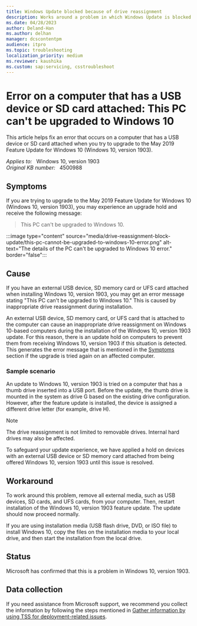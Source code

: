 ```yaml
---
title: Windows Update blocked because of drive reassignment
description: Works around a problem in which Windows Update is blocked for Windows 10 customers because of a drive reassignment that is caused by an attached device.
ms.date: 04/28/2023
author: Deland-Han
ms.author: delhan
manager: dcscontentpm
audience: itpro
ms.topic: troubleshooting
localization_priority: medium
ms.reviewer: kaushika
ms.custom: sap:servicing, csstroubleshoot
---
```

# Error on a computer that has a USB device or SD card attached: This PC can't be upgraded to Windows 10

This article helps fix an error that occurs on a computer that has a USB device or SD card attached when you try to upgrade to the May 2019 Feature Update for Windows 10 (Windows 10, version 1903).

_Applies to:_ &nbsp; Windows 10, version 1903  
_Original KB number:_ &nbsp; 4500988

## Symptoms

If you are trying to upgrade to the May 2019 Feature Update for Windows 10 (Windows 10, version 1903), you may experience an upgrade hold and receive the following message:

> This PC can't be upgraded to Windows 10.

:::image type="content" source="media/drive-reassignment-block-update/this-pc-cannot-be-upgraded-to-windows-10-error.png" alt-text="The details of the PC can't be upgraded to Windows 10 error." border="false":::

## Cause

If you have an external USB device, SD memory card or UFS card attached when installing Windows 10, version 1903, you may get an error message stating "This PC can't be upgraded to Windows 10." This is caused by inappropriate drive reassignment during installation.

An external USB device, SD memory card, or UFS card that is attached to the computer can cause an inappropriate drive reassignment on Windows 10-based computers during the installation of the Windows 10, version 1903 update. For this reason, there is an update hold on computers to prevent them from receiving Windows 10, version 1903 if this situation is detected. This generates the error message that is mentioned in the [Symptoms](#symptoms) section if the upgrade is tried again on an affected computer.

### Sample scenario

An update to Windows 10, version 1903 is tried on a computer that has a thumb drive inserted into a USB port. Before the update, the thumb drive is mounted in the system as drive G based on the existing drive configuration. However, after the feature update is installed, the device is assigned a different drive letter (for example, drive H).

> [!NOTE]
> The drive reassignment is not limited to removable drives. Internal hard drives may also be affected.

To safeguard your update experience, we have applied a hold on devices with an external USB device or SD memory card attached from being offered Windows 10, version 1903 until this issue is resolved.

## Workaround

To work around this problem, remove all external media, such as USB devices, SD cards, and UFS cards, from your computer. Then, restart installation of the Windows 10, version 1903 feature update. The update should now proceed normally.

If you are using installation media (USB flash drive, DVD, or ISO file) to install Windows 10, copy the files on the installation media to your local drive, and then start the installation from the local drive.

## Status

Microsoft has confirmed that this is a problem in Windows 10, version 1903.

## Data collection

If you need assistance from Microsoft support, we recommend you collect the information by following the steps mentioned in [Gather information by using TSS for deployment-related issues](../windows-troubleshooters/gather-information-using-tss-deployment.md).
